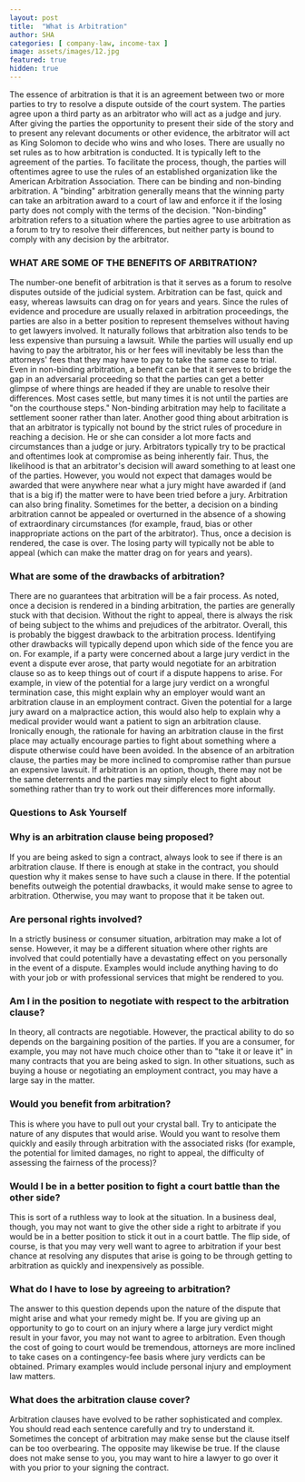 ```yaml
---
layout: post
title:  "What is Arbitration"
author: SHA
categories: [ company-law, income-tax ]
image: assets/images/12.jpg
featured: true
hidden: true
---
```


The essence of arbitration is that it is an agreement between two or more parties to try to resolve a dispute outside of the court system. The parties agree upon a third party as an arbitrator who will act as a judge and jury. After giving the parties the opportunity to present their side of the story and to present any relevant documents or other evidence, the arbitrator will act as King Solomon to decide who wins and who loses. 
There are usually no set rules as to how arbitration is conducted. It is typically left to the agreement of the parties. To facilitate the process, though, the parties will oftentimes agree to use the rules of an established organization like the American Arbitration Association. 
There can be binding and non-binding arbitration. A "binding" arbitration generally means that the winning party can take an arbitration award to a court of law and enforce it if the losing party does not comply with the terms of the decision. 
"Non-binding" arbitration refers to a situation where the parties agree to use arbitration as a forum to try to resolve their differences, but neither party is bound to comply with any decision by the arbitrator.

### WHAT ARE SOME OF THE BENEFITS OF ARBITRATION?
The number-one benefit of arbitration is that it serves as a forum to resolve disputes outside of the judicial system. Arbitration can be fast, quick and easy, whereas lawsuits can drag on for years and years. Since the rules of evidence and procedure are usually relaxed in arbitration proceedings, the parties are also in a better position to represent themselves without having to get lawyers involved. 
It naturally follows that arbitration also tends to be less expensive than pursuing a lawsuit. While the parties will usually end up having to pay the arbitrator, his or her fees will inevitably be less than the attorneys' fees that they may have to pay to take the same case to trial.
Even in non-binding arbitration, a benefit can be that it serves to bridge the gap in an adversarial proceeding so that the parties can get a better glimpse of where things are headed if they are unable to resolve their differences. Most cases settle, but many times it is not until the parties are "on the courthouse steps." Non-binding arbitration may help to facilitate a settlement sooner rather than later.
Another good thing about arbitration is that an arbitrator is typically not bound by the strict rules of procedure in reaching a decision. He or she can consider a lot more facts and circumstances than a judge or jury. Arbitrators typically try to be practical and oftentimes look at compromise as being inherently fair. Thus, the likelihood is that an arbitrator's decision will award something to at least one of the parties. However, you would not expect that damages would be awarded that were anywhere near what a jury might have awarded if (and that is a big if) the matter were to have been tried before a jury. 
Arbitration can also bring finality. Sometimes for the better, a decision on a binding arbitration cannot be appealed or overturned in the absence of a showing of extraordinary circumstances (for example, fraud, bias or other inappropriate actions on the part of the arbitrator). Thus, once a decision is rendered, the case is over. The losing party will typically not be able to appeal (which can make the matter drag on for years and years).

### What are some of the drawbacks of arbitration?
There are no guarantees that arbitration will be a fair process. As noted, once a decision is rendered in a binding arbitration, the parties are generally stuck with that decision. Without the right to appeal, there is always the risk of being subject to the whims and prejudices of the arbitrator. Overall, this is probably the biggest drawback to the arbitration process. 
Identifying other drawbacks will typically depend upon which side of the fence you are on. For example, if a party were concerned about a large jury verdict in the event a dispute ever arose, that party would negotiate for an arbitration clause so as to keep things out of court if a dispute happens to arise. For example, in view of the potential for a large jury verdict on a wrongful termination case, this might explain why an employer would want an arbitration clause in an employment contract. Given the potential for a large jury award on a malpractice action, this would also help to explain why a medical provider would want a patient to sign an arbitration clause.
Ironically enough, the rationale for having an arbitration clause in the first place may actually encourage parties to fight about something where a dispute otherwise could have been avoided. In the absence of an arbitration clause, the parties may be more inclined to compromise rather than pursue an expensive lawsuit. If arbitration is an option, though, there may not be the same deterrents and the parties may simply elect to fight about something rather than try to work out their differences more informally.

### Questions to Ask Yourself

### Why is an arbitration clause being proposed?
If you are being asked to sign a contract, always look to see if there is an arbitration clause. If there is enough at stake in the contract, you should question why it makes sense to have such a clause in there. If the potential benefits outweigh the potential drawbacks, it would make sense to agree to arbitration. Otherwise, you may want to propose that it be taken out.

### Are personal rights involved?
In a strictly business or consumer situation, arbitration may make a lot of sense. However, it may be a different situation where other rights are involved that could potentially have a devastating effect on you personally in the event of a dispute. Examples would include anything having to do with your job or with professional services that might be rendered to you.

### Am I in the position to negotiate with respect to the arbitration clause?
In theory, all contracts are negotiable. However, the practical ability to do so depends on the bargaining position of the parties. If you are a consumer, for example, you may not have much choice other than to "take it or leave it" in many contracts that you are being asked to sign. In other situations, such as buying a house or negotiating an employment contract, you may have a large say in the matter.

### Would you benefit from arbitration?
This is where you have to pull out your crystal ball. Try to anticipate the nature of any disputes that would arise. Would you want to resolve them quickly and easily through arbitration with the associated risks (for example, the potential for limited damages, no right to appeal, the difficulty of assessing the fairness of the process)?

### Would I be in a better position to fight a court battle than the other side?
This is sort of a ruthless way to look at the situation. In a business deal, though, you may not want to give the other side a right to arbitrate if you would be in a better position to stick it out in a court battle. The flip side, of course, is that you may very well want to agree to arbitration if your best chance at resolving any disputes that arise is going to be through getting to arbitration as quickly and inexpensively as possible. 

### What do I have to lose by agreeing to arbitration?
The answer to this question depends upon the nature of the dispute that might arise and what your remedy might be. If you are giving up an opportunity to go to court on an injury where a large jury verdict might result in your favor, you may not want to agree to arbitration. Even though the cost of going to court would be tremendous, attorneys are more inclined to take cases on a contingency-fee basis where jury verdicts can be obtained. Primary examples would include personal injury and employment law matters. 

### What does the arbitration clause cover?
Arbitration clauses have evolved to be rather sophisticated and complex. You should read each sentence carefully and try to understand it. Sometimes the concept of arbitration may make sense but the clause itself can be too overbearing. The opposite may likewise be true. If the clause does not make sense to you, you may want to hire a lawyer to go over it with you prior to your signing the contract.

